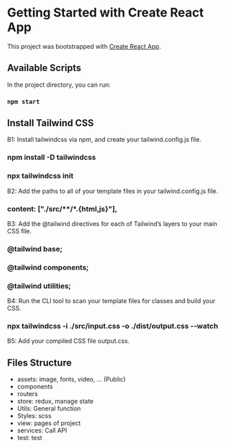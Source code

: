 # Getting Started with Create React App

This project was bootstrapped with [Create React App](https://github.com/facebook/create-react-app).

## Available Scripts

In the project directory, you can run:

### `npm start`

## Install Tailwind CSS

B1: Install tailwindcss via npm, and create your tailwind.config.js file.

### npm install -D tailwindcss

### npx tailwindcss init

B2: Add the paths to all of your template files in your tailwind.config.js file.

### content: ["./src/**/*.{html,js}"],

B3: Add the @tailwind directives for each of Tailwind’s layers to your main CSS file.

### @tailwind base;

### @tailwind components;

### @tailwind utilities;

B4: Run the CLI tool to scan your template files for classes and build your CSS.

### npx tailwindcss -i ./src/input.css -o ./dist/output.css --watch

B5: Add your compiled CSS file output.css.

## Files Structure

- assets: image, fonts, video, ... (Public)
- components
- routers
- store: redux, manage state
- Utils: General function
- Styles: scss
- view: pages of project
- services: Call API
- test: test
